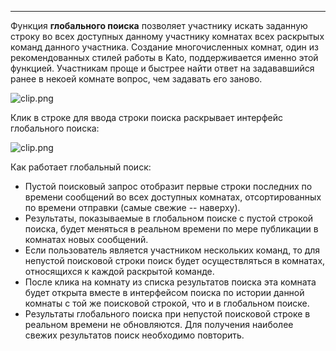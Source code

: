 ***

Функция **глобального поиска** позволяет участнику искать заданную строку во всех доступных данному участнику комнатах всех раскрытых команд данного участника. Создание многочисленных комнат, один из рекомендованных стилей работы в Kato, поддерживается именно этой функцией. Участникам проще и быстрее найти ответ на задававшийся ранее в некоей комнате вопрос, чем задавать его заново. 

![clip.png](https://s3.amazonaws.com/kato-share/f6e89d68ef615d67df98980a235630ca7beef89e108f453be967249d11f79c4/clip.png)

Клик в строке для ввода строки поиска раскрывает интерфейс глобального поиска:

![clip.png](https://s3.amazonaws.com/kato-share/e4d9ec9b18fda966e2ac604e9e23bf8ddf76172891cd6b7657fb80761bc24d04/clip.png)

Как работает глобальный поиск:

 - Пустой поисковый запрос отобразит первые строки последних по времени сообщений во всех доступных комнатах, отсортированных по времени отправки (самые свежие -- наверху). 
 - Результаты, показываемые в глобальном поиске с пустой строкой поиска, будет меняться в реальном времени по мере публикации в комнатах новых сообщений.
 - Если пользователь является участником нескольких команд, то для непустой поисковой строки поиск будет осуществляться в комнатах, относящихся к каждой раскрытой команде.
 - После клика на комнату из списка результатов поиска эта комната будет открыта вместе в интерфейсом поиска по истории данной комнаты с той же поисковой строкой, что и в глобальном поиске. 
 - Результаты глобального поиска при непустой поисковой строке в реальном времени не обновляются. Для получения наиболее свежих результатов поиск необходимо повторить. 
